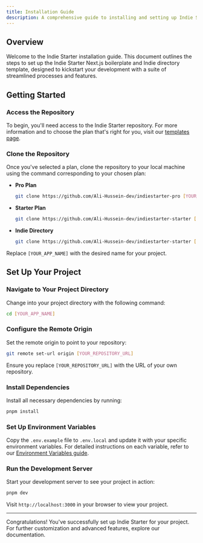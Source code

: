 ```yaml
---
title: Installation Guide
description: A comprehensive guide to installing and setting up Indie Starter for your project.
---
```


## Overview

Welcome to the Indie Starter installation guide. This document outlines the steps to set up the Indie Starter Next.js boilerplate and Indie directory template, designed to kickstart your development with a suite of streamlined processes and features.

## Getting Started

### Access the Repository

To begin, you'll need access to the Indie Starter repository. For more information and to choose the plan that's right for you, visit our [templates page](https://indie-starter.dev/templates).

### Clone the Repository

Once you've selected a plan, clone the repository to your local machine using the command corresponding to your chosen plan:

- **Pro Plan**

  ```bash
  git clone https://github.com/Ali-Hussein-dev/indiestarter-pro [YOUR_APP_NAME]
  ```

- **Starter Plan**

  ```bash
  git clone https://github.com/Ali-Hussein-dev/indiestarter-starter [YOUR_APP_NAME]
  ```

- **Indie Directory**

  ```bash
  git clone https://github.com/Ali-Hussein-dev/indiestarter-starter [YOUR_APP_NAME]
  ```

Replace `[YOUR_APP_NAME]` with the desired name for your project.

## Set Up Your Project

### Navigate to Your Project Directory

Change into your project directory with the following command:

```bash
cd [YOUR_APP_NAME]
```

### Configure the Remote Origin

Set the remote origin to point to your repository:

```bash
git remote set-url origin [YOUR_REPOSITORY_URL]
```

Ensure you replace `[YOUR_REPOSITORY_URL]` with the URL of your own repository.

### Install Dependencies

Install all necessary dependencies by running:

```bash
pnpm install
```

### Set Up Environment Variables

Copy the `.env.example` file to `.env.local` and update it with your specific environment variables. For detailed instructions on each variable, refer to our [Environment Variables guide](/guides/environment-variables).

### Run the Development Server

Start your development server to see your project in action:

```bash
pnpm dev
```

Visit `http://localhost:3000` in your browser to view your project.

---

Congratulations! You've successfully set up Indie Starter for your project. For further customization and advanced features, explore our documentation.

